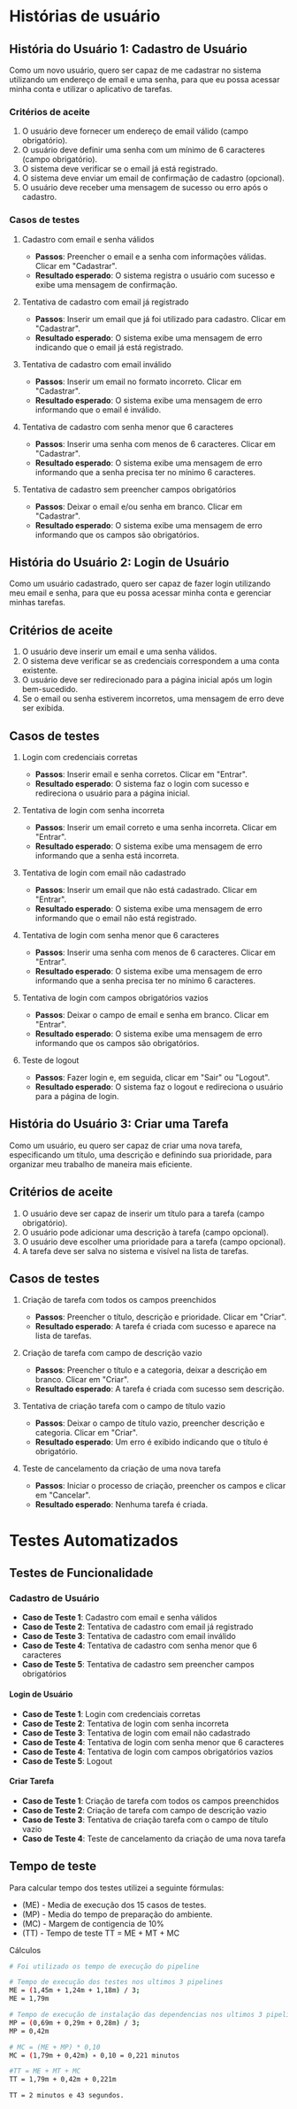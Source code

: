 # Histórias de usuário

## História do Usuário 1: Cadastro de Usuário

Como um novo usuário, quero ser capaz de me cadastrar no sistema utilizando um endereço de email e uma senha, para que eu possa acessar minha conta e utilizar o aplicativo de tarefas.

### Critérios de aceite

1. O usuário deve fornecer um endereço de email válido (campo obrigatório).
2. O usuário deve definir uma senha com um mínimo de 6 caracteres (campo obrigatório).
3. O sistema deve verificar se o email já está registrado.
4. O sistema deve enviar um email de confirmação de cadastro (opcional).
5. O usuário deve receber uma mensagem de sucesso ou erro após o cadastro.

### Casos de testes

1. Cadastro com email e senha válidos

    - **Passos**: Preencher o email e a senha com informações válidas. Clicar em "Cadastrar".
    - **Resultado esperado**: O sistema registra o usuário com sucesso e exibe uma mensagem de confirmação.

2. Tentativa de cadastro com email já registrado
    - **Passos**: Inserir um email que já foi utilizado para cadastro. Clicar em "Cadastrar".
    - **Resultado esperado**: O sistema exibe uma mensagem de erro indicando que o email já está registrado.
3. Tentativa de cadastro com email inválido
    - **Passos**: Inserir um email no formato incorreto. Clicar em "Cadastrar".
    - **Resultado esperado**: O sistema exibe uma mensagem de erro informando que o email é inválido.

4. Tentativa de cadastro com senha menor que 6 caracteres
    - **Passos**: Inserir uma senha com menos de 6 caracteres. Clicar em "Cadastrar".
    - **Resultado esperado**: O sistema exibe uma mensagem de erro informando que a senha precisa ter no mínimo 6 caracteres.

5. Tentativa de cadastro sem preencher campos obrigatórios
    - **Passos**: Deixar o email e/ou senha em branco. Clicar em "Cadastrar".
    - **Resultado esperado**: O sistema exibe uma mensagem de erro informando que os campos são obrigatórios.

## História do Usuário 2: Login de Usuário

Como um usuário cadastrado, quero ser capaz de fazer login utilizando meu email e senha, para que eu possa acessar minha conta e gerenciar minhas tarefas.

## Critérios de aceite

1. O usuário deve inserir um email e uma senha válidos.
2. O sistema deve verificar se as credenciais correspondem a uma conta existente.
3. O usuário deve ser redirecionado para a página inicial após um login bem-sucedido.
4. Se o email ou senha estiverem incorretos, uma mensagem de erro deve ser exibida.

## Casos de testes

1. Login com credenciais corretas

    - **Passos**: Inserir email e senha corretos. Clicar em "Entrar".
    - **Resultado esperado**: O sistema faz o login com sucesso e redireciona o usuário para a página inicial.

2. Tentativa de login com senha incorreta
    - **Passos**: Inserir um email correto e uma senha incorreta. Clicar em "Entrar".
    - **Resultado esperado**: O sistema exibe uma mensagem de erro informando que a senha está incorreta.

3. Tentativa de login com email não cadastrado
    - **Passos**: Inserir um email que não está cadastrado. Clicar em "Entrar".
    - **Resultado esperado**: O sistema exibe uma mensagem de erro informando que o email não está registrado.

4. Tentativa de login com senha menor que 6 caracteres
    - **Passos**: Inserir uma senha com menos de 6 caracteres. Clicar em "Entrar".
    - **Resultado esperado**: O sistema exibe uma mensagem de erro informando que a senha precisa ter no mínimo 6 caracteres.

5. Tentativa de login com campos obrigatórios vazios
    - **Passos**: Deixar o campo de email e senha em branco. Clicar em "Entrar".
    - **Resultado esperado**: O sistema exibe uma mensagem de erro informando que os campos são obrigatórios.

6. Teste de logout
    - **Passos**: Fazer login e, em seguida, clicar em "Sair" ou "Logout".
    - **Resultado esperado**: O sistema faz o logout e redireciona o usuário para a página de login.


## História do Usuário 3: Criar uma Tarefa

Como um usuário, eu quero ser capaz de criar uma nova tarefa, especificando um título, uma descrição e definindo sua prioridade, para organizar meu trabalho de maneira mais eficiente.

## Critérios de aceite

1. O usuário deve ser capaz de inserir um título para a tarefa (campo obrigatório).
2. O usuário pode adicionar uma descrição à tarefa (campo opcional).
3. O usuário deve escolher uma prioridade para a tarefa (campo opcional).
4. A tarefa deve ser salva no sistema e visível na lista de tarefas.

## Casos de testes

1. Criação de tarefa com todos os campos preenchidos
    - **Passos**: Preencher o título, descrição e prioridade. Clicar em "Criar".
    - **Resultado esperado**: A tarefa é criada com sucesso e aparece na lista de tarefas.

2. Criação de tarefa com campo de descrição vazio
    - **Passos**: Preencher o título e a categoria, deixar a descrição em branco. Clicar em "Criar".
    - **Resultado esperado**: A tarefa é criada com sucesso sem descrição.

3. Tentativa de criação tarefa com o campo de título vazio
    - **Passos**: Deixar o campo de título vazio, preencher descrição e categoria. Clicar em "Criar".
    - **Resultado esperado**: Um erro é exibido indicando que o título é obrigatório.

4. Teste de cancelamento da criação de uma nova tarefa
    - **Passos**: Iniciar o processo de criação, preencher os campos e clicar em "Cancelar".
    - **Resultado esperado**: Nenhuma tarefa é criada.

# Testes Automatizados

## Testes de Funcionalidade

### Cadastro de Usuário
- **Caso de Teste 1**: Cadastro com email e senha válidos
- **Caso de Teste 2**: Tentativa de cadastro com email já registrado
- **Caso de Teste 3**: Tentativa de cadastro com email inválido
- **Caso de Teste 4**: Tentativa de cadastro com senha menor que 6 caracteres
- **Caso de Teste 5**: Tentativa de cadastro sem preencher campos obrigatórios

#### Login de Usuário
- **Caso de Teste 1**: Login com credenciais corretas
- **Caso de Teste 2**: Tentativa de login com senha incorreta
- **Caso de Teste 3**: Tentativa de login com email não cadastrado
- **Caso de Teste 4**: Tentativa de login com senha menor que 6 caracteres
- **Caso de Teste 4**: Tentativa de login com campos obrigatórios vazios
- **Caso de Teste 5**: Logout

#### Criar Tarefa
- **Caso de Teste 1**: Criação de tarefa com todos os campos preenchidos
- **Caso de Teste 2**: Criação de tarefa com campo de descrição vazio
- **Caso de Teste 3**: Tentativa de criação tarefa com o campo de título vazio
- **Caso de Teste 4**: Teste de cancelamento da criação de uma nova tarefa

## Tempo de teste

Para calcular tempo dos testes utilizei a seguinte fórmulas:

- (ME) - Media de execução dos 15 casos de testes.
- (MP) - Media do tempo de preparação do ambiente.
- (MC) - Margem de contigencia de 10%
- (TT) - Tempo de teste TT = ME + MT + MC

Cálculos
```bash
# Foi utilizado os tempo de execução do pipeline

# Tempo de execução dos testes nos ultimos 3 pipelines
ME = (1,45m + 1,24m + 1,18m) / 3;
ME = 1,79m

# Tempo de execução de instalação das dependencias nos ultimos 3 pipelines
MP = (0,69m + 0,29m + 0,28m) / 3;
MP = 0,42m

# MC = (ME + MP) * 0,10
MC = (1,79m + 0,42m) ∗ 0,10 = 0,221 minutos

#TT = ME + MT + MC
TT = 1,79m + 0,42m + 0,221m

TT = 2 minutos e 43 segundos.
```
